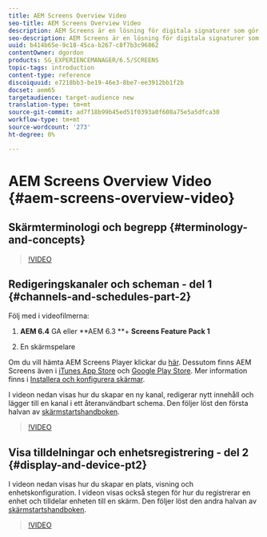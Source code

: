 ```yaml
---
title: AEM Screens Overview Video
seo-title: AEM Screens Overview Video
description: AEM Screens är en lösning för digitala signaturer som gör det möjligt för marknadsförare att publicera dynamiska och interaktiva digitala upplevelser på olika typer av skärmar. I följande videofilmer visas de olika områdena i ett AEM Screens-projekt samt hur du skapar kanalinnehåll och publicerar till en skärmspelare.
seo-description: AEM Screens är en lösning för digitala signaturer som gör det möjligt för marknadsförare att publicera dynamiska och interaktiva digitala upplevelser på olika typer av skärmar. I följande videofilmer visas de olika områdena i ett AEM Screens-projekt samt hur du skapar kanalinnehåll och publicerar till en skärmspelare.
uuid: b414b65e-9c18-45ca-b267-c8f7b3c96862
contentOwner: dgordon
products: SG_EXPERIENCEMANAGER/6.5/SCREENS
topic-tags: introduction
content-type: reference
discoiquuid: e7218bb3-be19-46e3-8be7-ee3912bb1f2b
docset: aem65
targetaudience: target-audience new
translation-type: tm+mt
source-git-commit: ad7f18b99b45ed51f0393a0f608a75e5a5dfca30
workflow-type: tm+mt
source-wordcount: '273'
ht-degree: 0%

---
```



# AEM Screens Overview Video {#aem-screens-overview-video}

## Skärmterminologi och begrepp {#terminology-and-concepts}

>[!VIDEO](https://video.tv.adobe.com/v/21353?quality=9)


## Redigeringskanaler och scheman - del 1 {#channels-and-schedules-part-2}

Följ med i videofilmerna:

1. **AEM 6.4** GA eller **AEM 6.3 **+  **Screens Feature Pack 1**

1. En skärmspelare

Om du vill hämta AEM Screens Player klickar du [här](https://download.macromedia.com/screens/). Dessutom finns AEM Screens även i [iTunes App Store](https://itunes.apple.com/us/app/aem-screens/id1169641856?mt=8) och [Google Play Store](https://play.google.com/store/apps/details?id=com.adobe.aem.screens.player&amp;hl=en). Mer information finns i [Installera och konfigurera skärmar](https://helpx.adobe.com/experience-manager/6-4/help/sites-deploying/configuring-screens-introduction.html).

I videon nedan visas hur du skapar en ny kanal, redigerar nytt innehåll och lägger till en kanal i ett återanvändbart schema. Den följer löst den första halvan av [skärmstartshandboken](kickstart-for-aem-screens.md).

>[!VIDEO](https://video.tv.adobe.com/v/21387?quality=9)

## Visa tilldelningar och enhetsregistrering - del 2 {#display-and-device-pt2}

I videon nedan visas hur du skapar en plats, visning och enhetskonfiguration. I videon visas också stegen för hur du registrerar en enhet och tilldelar enheten till en skärm. Den följer löst den andra halvan av [skärmstartshandboken](kickstart-for-aem-screens.md).

>[!VIDEO](https://video.tv.adobe.com/v/21411?quality=9)

